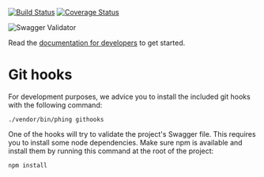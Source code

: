 [![Build Status](https://travis-ci.org/cultuurnet/uitpas-beheer-silex.svg?branch=master)](https://travis-ci.org/cultuurnet/uitpas-beheer-silex)
[![Coverage Status](https://coveralls.io/repos/github/cultuurnet/uitpas-beheer-silex/badge.svg?branch=master)](https://coveralls.io/github/cultuurnet/uitpas-beheer-silex?branch=master)

![Swagger Validator](http://online.swagger.io/validator/?url=https://raw.githubusercontent.com/cultuurnet/uitpas-beheer-silex/master/web/swagger.json)

Read the [documentation for developers](https://cultuurnet.gitbooks.io/uitpas-beheer-silex/content/) 
to get started.

# Git hooks

For development purposes, we advice you to install the included git hooks with the following command:

    ./vendor/bin/phing githooks

One of the hooks will try to validate the project's Swagger file. This requires you to install some node dependencies.
 Make sure npm is available and install them by running this command at the root of the project:

    npm install
